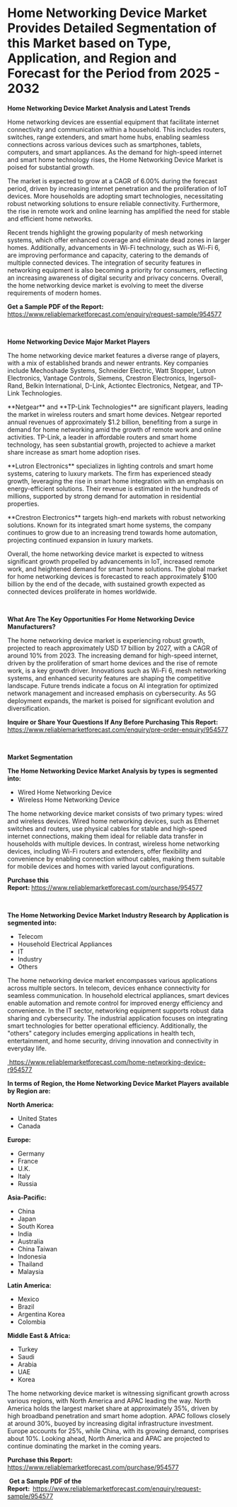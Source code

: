 <p><h1>Home Networking Device Market Provides Detailed Segmentation of this Market based on Type, Application, and Region and Forecast for the Period from 2025 - 2032</h1></p><p><strong>Home Networking Device Market Analysis and Latest Trends</strong></p>
<p><p>Home networking devices are essential equipment that facilitate internet connectivity and communication within a household. This includes routers, switches, range extenders, and smart home hubs, enabling seamless connections across various devices such as smartphones, tablets, computers, and smart appliances. As the demand for high-speed internet and smart home technology rises, the Home Networking Device Market is poised for substantial growth.</p><p>The market is expected to grow at a CAGR of 6.00% during the forecast period, driven by increasing internet penetration and the proliferation of IoT devices. More households are adopting smart technologies, necessitating robust networking solutions to ensure reliable connectivity. Furthermore, the rise in remote work and online learning has amplified the need for stable and efficient home networks.</p><p>Recent trends highlight the growing popularity of mesh networking systems, which offer enhanced coverage and eliminate dead zones in larger homes. Additionally, advancements in Wi-Fi technology, such as Wi-Fi 6, are improving performance and capacity, catering to the demands of multiple connected devices. The integration of security features in networking equipment is also becoming a priority for consumers, reflecting an increasing awareness of digital security and privacy concerns. Overall, the home networking device market is evolving to meet the diverse requirements of modern homes.</p></p>
<p><strong>Get a Sample PDF of the Report:&nbsp;</strong> <a href="https://www.reliablemarketforecast.com/enquiry/request-sample/954577?utm_campaign=2314&utm_medium=2&utm_source=Github&utm_content=ia&utm_term=16042025&utm_id=home-networking-device">https://www.reliablemarketforecast.com/enquiry/request-sample/954577</a></p>
<p>&nbsp;</p>
<p><strong>Home Networking Device Major Market Players</strong></p>
<p><p>The home networking device market features a diverse range of players, with a mix of established brands and newer entrants. Key companies include Mechoshade Systems, Schneider Electric, Watt Stopper, Lutron Electronics, Vantage Controls, Siemens, Crestron Electronics, Ingersoll-Rand, Belkin International, D-Link, Actiontec Electronics, Netgear, and TP-Link Technologies.</p><p>**Netgear** and **TP-Link Technologies** are significant players, leading the market in wireless routers and smart home devices. Netgear reported annual revenues of approximately $1.2 billion, benefiting from a surge in demand for home networking amid the growth of remote work and online activities. TP-Link, a leader in affordable routers and smart home technology, has seen substantial growth, projected to achieve a market share increase as smart home adoption rises.</p><p>**Lutron Electronics** specializes in lighting controls and smart home systems, catering to luxury markets. The firm has experienced steady growth, leveraging the rise in smart home integration with an emphasis on energy-efficient solutions. Their revenue is estimated in the hundreds of millions, supported by strong demand for automation in residential properties.</p><p>**Crestron Electronics** targets high-end markets with robust networking solutions. Known for its integrated smart home systems, the company continues to grow due to an increasing trend towards home automation, projecting continued expansion in luxury markets.</p><p>Overall, the home networking device market is expected to witness significant growth propelled by advancements in IoT, increased remote work, and heightened demand for smart home solutions. The global market for home networking devices is forecasted to reach approximately $100 billion by the end of the decade, with sustained growth expected as connected devices proliferate in homes worldwide.</p></p>
<p>&nbsp;</p>
<p><strong>What Are The Key Opportunities For Home Networking Device Manufacturers?</strong></p>
<p><p>The home networking device market is experiencing robust growth, projected to reach approximately USD 17 billion by 2027, with a CAGR of around 10% from 2023. The increasing demand for high-speed internet, driven by the proliferation of smart home devices and the rise of remote work, is a key growth driver. Innovations such as Wi-Fi 6, mesh networking systems, and enhanced security features are shaping the competitive landscape. Future trends indicate a focus on AI integration for optimized network management and increased emphasis on cybersecurity. As 5G deployment expands, the market is poised for significant evolution and diversification.</p></p>
<p><strong>Inquire or Share Your Questions If Any Before Purchasing This Report:</strong> <a href="https://www.reliablemarketforecast.com/enquiry/pre-order-enquiry/954577?utm_campaign=2314&utm_medium=2&utm_source=Github&utm_content=ia&utm_term=16042025&utm_id=home-networking-device">https://www.reliablemarketforecast.com/enquiry/pre-order-enquiry/954577</a></p>
<p>&nbsp;</p>
<p><strong>Market Segmentation</strong></p>
<p><strong>The Home Networking Device Market Analysis by types is segmented into:</strong></p>
<p><ul><li>Wired Home Networking Device</li><li>Wireless Home Networking Device</li></ul></p>
<p><p>The home networking device market consists of two primary types: wired and wireless devices. Wired home networking devices, such as Ethernet switches and routers, use physical cables for stable and high-speed internet connections, making them ideal for reliable data transfer in households with multiple devices. In contrast, wireless home networking devices, including Wi-Fi routers and extenders, offer flexibility and convenience by enabling connection without cables, making them suitable for mobile devices and homes with varied layout configurations.</p></p>
<p><strong>Purchase this Report:&nbsp;</strong><a href="https://www.reliablemarketforecast.com/purchase/954577?utm_campaign=2314&utm_medium=2&utm_source=Github&utm_content=ia&utm_term=16042025&utm_id=home-networking-device">https://www.reliablemarketforecast.com/purchase/954577</a></p>
<p>&nbsp;</p>
<p><strong>The Home Networking Device Market Industry Research by Application is segmented into:</strong></p>
<p><ul><li>Telecom</li><li>Household Electrical Appliances</li><li>IT</li><li>Industry</li><li>Others</li></ul></p>
<p><p>The home networking device market encompasses various applications across multiple sectors. In telecom, devices enhance connectivity for seamless communication. In household electrical appliances, smart devices enable automation and remote control for improved energy efficiency and convenience. In the IT sector, networking equipment supports robust data sharing and cybersecurity. The industrial application focuses on integrating smart technologies for better operational efficiency. Additionally, the "others" category includes emerging applications in health tech, entertainment, and home security, driving innovation and connectivity in everyday life.</p></p>
<p><a href="https://www.reliablemarketforecast.com/home-networking-device-r954577?utm_campaign=2314&utm_medium=2&utm_source=Github&utm_content=ia&utm_term=16042025&utm_id=home-networking-device">&nbsp;https://www.reliablemarketforecast.com/home-networking-device-r954577</a></p>
<p><strong>In terms of Region, the Home Networking Device Market Players available by Region are:</strong></p>
<p>
    <p> <strong> North America: </strong>
        <ul>
            <li>United States</li>
            <li>Canada</li>
        </ul>
        </p> 
    <p> <strong> Europe: </strong>
        <ul>
            <li>Germany</li>
            <li>France</li>
            <li>U.K.</li>
            <li>Italy</li>
            <li>Russia</li>
        </ul>
        </p> 
    <p> <strong> Asia-Pacific: </strong>
        <ul>
            <li>China</li>
            <li>Japan</li>
            <li>South Korea</li>
            <li>India</li>
            <li>Australia</li>
            <li>China Taiwan</li>
            <li>Indonesia</li>
            <li>Thailand</li>
            <li>Malaysia</li>
        </ul>
        </p> 
    <p> <strong> Latin America: </strong>
        <ul>
            <li>Mexico</li>
            <li>Brazil</li>
            <li>Argentina Korea</li>
            <li>Colombia</li>
        </ul>
        </p> 
    <p> <strong> Middle East & Africa: </strong>
        <ul>
            <li>Turkey</li>
            <li>Saudi</li>
            <li>Arabia</li>
            <li>UAE</li>
            <li>Korea</li>
        </ul>
    </p>
    </p>
<p><p>The home networking device market is witnessing significant growth across various regions, with North America and APAC leading the way. North America holds the largest market share at approximately 35%, driven by high broadband penetration and smart home adoption. APAC follows closely at around 30%, buoyed by increasing digital infrastructure investment. Europe accounts for 25%, while China, with its growing demand, comprises about 10%. Looking ahead, North America and APAC are projected to continue dominating the market in the coming years.</p></p>
<p><strong>Purchase this Report: </strong><a href="https://www.reliablemarketforecast.com/purchase/954577?utm_campaign=2314&utm_medium=2&utm_source=Github&utm_content=ia&utm_term=16042025&utm_id=home-networking-device">https://www.reliablemarketforecast.com/purchase/954577</a></p>
<p>&nbsp;<strong>Get a Sample PDF of the Report:&nbsp;&nbsp;</strong><a href="https://www.reliablemarketforecast.com/enquiry/request-sample/954577?utm_campaign=2314&utm_medium=2&utm_source=Github&utm_content=ia&utm_term=16042025&utm_id=home-networking-device">https://www.reliablemarketforecast.com/enquiry/request-sample/954577</a></p>
<p><strong></strong></p>
<p><p></p><p></p><p></p></p>